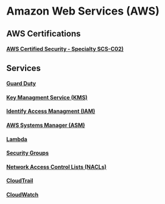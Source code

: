 # Amazon Web Services (AWS)

## AWS Certifications

#### [AWS Certified Security - Specialty SCS-C02)](https://github.com/NetSecQuin/Quintessence/blob/main/Blue%20Pages/Cloud%20Security/AWS%20Certified%20Security%20-%20Specialty%20SCS-C02.md)

## Services

#### [Guard Duty]()

#### [Key Managment Service (KMS)]()

#### [Identify Access Managment (IAM)]()

#### [AWS Systems Manager (ASM)]()

#### [Lambda]()

#### [Security Groups]()

#### [Network Access Control Lists (NACLs)]()

#### [CloudTrail]()

#### [CloudWatch]()
